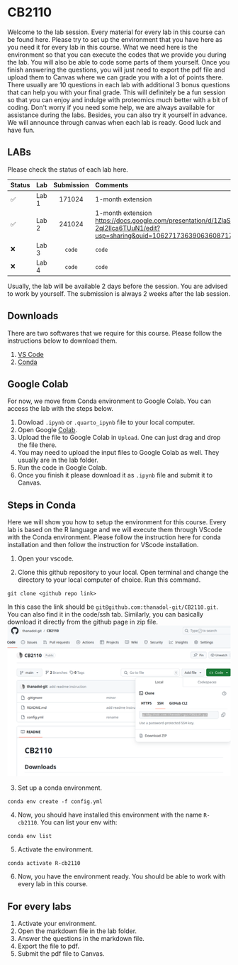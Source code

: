 # CB2110

Welcome to the lab session. Every material for every lab in this  course can be found here. Please try to set up the environment that you have here as you need it for every lab in this course. What we need here is the environment so that you can execute the codes that we provide you during the lab. You will also be able to code some parts of them yourself. Once you finish answering the questions, you will just need to export the pdf file and upload them to Canvas where we can grade you with a lot of points there. There usually are 10 questions in each lab with additional 3 bonus questions that can help you with your final grade. This will definitely be a fun session so that you can enjoy and indulge with proteomics much better with a bit of coding. Don't worry if you need some help, we are always available for assistance during the labs. Besides, you can also try it yourself in advance. We will announce through canvas when each lab is ready. Good luck and have fun.  

## LABs
Please check the status of each lab here. 

|  Status | Lab | Submission | Comments |
|:-----|:-----| :--------:| :--------|
|:white_check_mark:| Lab 1   | 171024 | 1-month extension|
|:white_check_mark:| Lab 2   | 241024|1-month extension https://docs.google.com/presentation/d/1ZlaSHMj1pBQrKqhL3-2ql2Ilca6TUuN1/edit?usp=sharing&ouid=106271736390636087175&rtpof=true&sd=true|
|:x:| Lab 3   | `code`  | `code`  |  
|:x:| Lab 4   | `code`  | `code`  |  

Usually, the lab will be available 2 days before the session. You are advised to work by yourself. The submission is always 2 weeks after the lab session. 
## Downloads
There are two softwares that we require for this course. Please follow the instructions below to download them.

1. [VS Code](https://code.visualstudio.com/download) 
2. [Conda](https://conda.io/projects/conda/en/latest/user-guide/install/index.html) 

## Google Colab
For now, we move from Conda environment to Google Colab. You can access the lab with the steps below.
1. Dowload `.ipynb` or `.quarto_ipynb` file to your local computer.
2. Open Google [Colab](https://colab.research.google.com/).
3. Upload the file to Google Colab in `Upload`. One can just drag and drop the file there. 
4. You may need to upload the input files to Google Colab as well. They usually are in the lab folder. 
5. Run the code in Google Colab.
6. Once you finish it please download it as `.ipynb` file and submit it to Canvas.


## Steps in Conda 
Here we will show you how to setup the environment for this course. Every lab is based on the R language and we will execute them through VScode with the Conda environment. Please follow the instruction here for conda installation and then follow the instruction for VScode installation. 

1. Open your vscode. 

2. Clone this github repository to your local. Open terminal and change the directory to your local computer of choice. Run this command. 

```
git clone <github repo link>
```
 
In this case the link should be `git@github.com:thanadol-git/CB2110.git`. You can also find it in the code/ssh tab. Similarly, you can basically download it directly from the github page in zip file.
![alt_text](images/lab0_1.png)



3. Set up a conda environment. 
```
conda env create -f config.yml
```

4. Now, you should have installed this environment with the name `R-cb2110`. You can list your env with: 
```
conda env list 
```
5. Activate the environment. 
```
conda activate R-cb2110
```
6. Now, you have the environment ready. You should be able to work with every lab in this course. 

## For every labs
1. Activate your environment. 
2. Open the markdown file in the lab folder.
3. Answer the questions in the markdown file. 
4. Export the file to pdf.
5. Submit the pdf file to Canvas.
